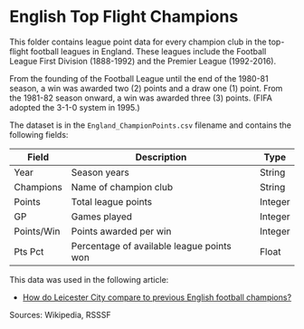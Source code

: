 English Top Flight Champions
============================

This folder contains league point data for every champion club in the top-flight football leagues in England. These leagues include the 
Football League First Division (1888-1992) and the Premier League (1992-2016). 

From the founding of the Football League until the end of the 1980-81 season, a win was awarded two (2) points and a draw one (1) point. From 
the 1981-82 season onward, a win was awarded three (3) points. (FIFA adopted the 3-1-0 system in 1995.)

The dataset is in the `England_ChampionPoints.csv` filename and contains the following fields: 

Field | Description | Type 
------|-------------|------
Year | Season years | String
Champions | Name of champion club | String
Points | Total league points | Integer
GP | Games played | Integer
Points/Win | Points awarded per win | Integer
Pts Pct | Percentage of available league points won | Float

This data was used in the following article:

* [How do Leicester City compare to previous English football champions?](http://www.soccermetrics.net/league-competitions/how-do-leicester-city-compare-to-previous-english-football-champions)

Sources: Wikipedia, RSSSF